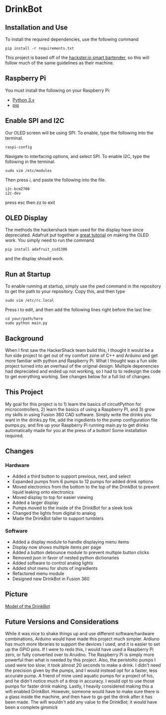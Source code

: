 # DrinkBot
## Installation and Use
To install the required dependencies, use the following command
```
pip install -r requirements.txt
```

This project is based off of the [hackster.io smart bartender](https://github.com/HackerShackOfficial/Smart-Bartender#readme), so this will follow much of the same guidelines as their machine.

## Raspberry Pi
You must install the following on your Raspberry Pi:
- [Python 3.x](https://www.python.org/downloads/)
- [pip](https://www.raspberrypi.org/documentation/linux/software/python.md)

## Enable SPI and I2C
Our OLED screen will be using SPI. To enable, type the following into the terminal.
```
raspi-config
```
Navigate to interfacing options, and select SPI.
To enable I2C, type the following in the terminal.
```
sudo vim /etc/modules
```
Then press i, and paste the following into the file.
```
i2c-bcm2708
i2c-dev
```
press esc then zz to exit

## OLED Display
The methods the hackershack team used for the display have since depreciated. Adafruit put together a [great tutorial](https://learn.adafruit.com/monochrome-oled-breakouts/overview) on making the OLED work. You simply need to run the command 
```
pip install adafruit_ssd1306
```
and the display should work.

## Run at Startup
To enable running at startup, simply use the pwd command in the repository to get the path to your repository. Copy this, and then type 
```
sudo vim /etc/rc.local
```
Press i to edit, and then add the following lines right before the last line:
```
cd your/path/here
sudo python main.py
```

## Background
When I first saw the HackerShack team build this, I thought it would be a fun side project to get out of my comfort zone of C++ and Arduino and get more familiar with python and Raspberry Pi. What I thought was a fun side project turned into an overhaul of the original design. Multiple depenencies had depreciated and ended up not working, so I had to to redesign the code to get everything working. See changes below for a full list of changes.
## This Project
My goal for this project is to 1) learn the basics of circuitPython for microcontrollers, 2) learn the basics of using a Raspberry PI, and 3) grow my skills in using Fusion 360 CAD software. Simply write the drinks you want in the drinks.py file, add the ingedients to the pump configuration file pumps.py, and fire up your Raspberry Pi running main.py to get drinks automatically made for you at the press of a button! Some installation required.
## Changes
### Hardware
- Added a third button to support previous, next, and select
- Expanded pumps from 6 pumps to 12 pumps for added drink options
- Moved electronics from the bottom to the top of the DrinkBot to prevent liquid leaking onto electronics
- Moved display to top for easier viewing
- Added a larger display
- Pumps moved to the inside of the DrinkBot for a sleek look
- Changed the lights from digital to analog
- Made the DrinkBot taller to support tumblers
### Software
- Added a display module to handle displaying menu items
- Display now shows multiple items per page
- Added a button debounce module to prevent multiple button clicks
- Removed json in favor of nested python dictionaries
- Added software to control analog lights
- Added shot menu for shots of ingredients
- Refactored menu module
- Designed new DrinkBot in Fusion 360
## Picture
[Model of the DrinkBot](DrinkBot/DrinkBotModel.jpg)
## Future Versions and Considerations
While it was nice to shake things up and use different software/hardware combinations, Arduino would have made this project much simpler. Ardiuno has much more libraries to support the devices I used, and it is easier to set up the GPIO pins. If I were to redo this, I would have used a Raspberry Pi zero, or fully converted over to Aruidno. The Raspberry Pi is simply more powerful than what is needed by this project. Also, the peristoltic pumps I used were too slow; it took almost 20 seconds to make a drink. I didn't need the precision given by the pumps, and I would instead opt for a faster, less accurate pump. A friend of mine used aquatic pumps for a project of his, and he didn't notice much of a drop in accuracy. I would opt to use those pumps for faster drink making. Lastly, I heavily considered making this a wifi enabled DrinkBot. However, someone would have to make sure there is a glass inside the machine, and then have to go get the drink after it has been made. The wifi wouldn't add any value to the DrinkBot; it would have been a complete gimmick
